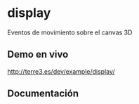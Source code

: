 # display
Eventos de movimiento sobre el canvas 3D

## Demo en vivo
http://terre3.es/dev/example/display/

## Documentación

